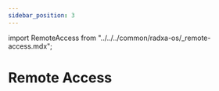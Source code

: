 ```yaml
---
sidebar_position: 3
---
```


import RemoteAccess from "../../../common/radxa-os/\_remote-access.mdx";

# Remote Access

<RemoteAccess />
